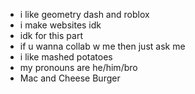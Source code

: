 - i like geometry dash and roblox
- i make websites idk
- idk for this part
- if u wanna collab w me then just ask me
- i like mashed potatoes
- my pronouns are he/him/bro
- Mac and Cheese Burger

<!---
Felnix69/Felnix69 is a ✨ special ✨ repository because its `README.md` (this file) appears on your GitHub profile.
You can click the Preview link to take a look at your changes.
--->
